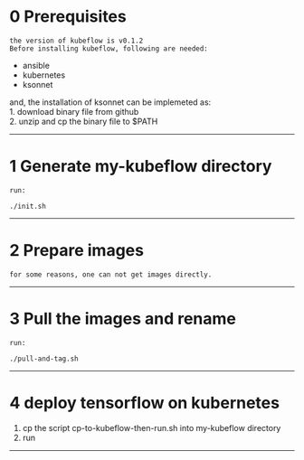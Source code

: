 0 Prerequisites
===
	the version of kubeflow is v0.1.2
	Before installing kubeflow, following are needed:
* ansible
* kubernetes
* ksonnet 
<div>
and, the installation of ksonnet can be implemeted as:
</div>
<div>
1. download binary file from github
</div>
<div>
2. unzip and cp the binary file to $PATH
</div>

---
1 Generate my-kubeflow directory
===
	run:
```console
./init.sh
```

---
2 Prepare images
===
	for some reasons, one can not get images directly.

---
3 Pull the images and rename
===
	run:
```console
./pull-and-tag.sh
```

---
4 deploy tensorflow on kubernetes
===
1. cp the script cp-to-kubeflow-then-run.sh into my-kubeflow directory
2. run

---
